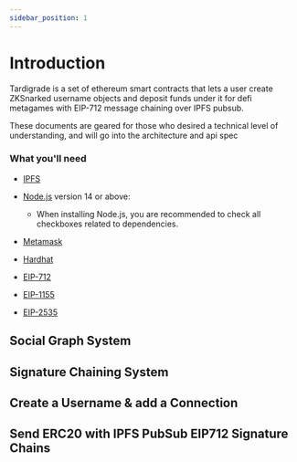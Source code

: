 ```yaml
---
sidebar_position: 1
---
```


# Introduction

Tardigrade is a set of ethereum smart contracts that lets a user create ZKSnarked username objects and deposit funds under it for defi metagames with EIP-712 message chaining over IPFS pubsub.

These documents are geared for those who desired a technical level of understanding, and will go into the architecture and api spec

### What you'll need
- [IPFS](https://github.com/ipfs/go-ipfs)
- [Node.js](https://nodejs.org/en/download/) version 14 or above:
  - When installing Node.js, you are recommended to check all checkboxes related to dependencies.
- [Metamask](https://metamask.io/)
- [Hardhat](https://hardhat.org/)

- [EIP-712](https://eips.ethereum.org/EIPS/eip-712)
- [EIP-1155](https://eips.ethereum.org/EIPS/eip-1155)
- [EIP-2535](https://eips.ethereum.org/EIPS/eip-2535)

## Social Graph System

## Signature Chaining System

## Create a Username & add a Connection

## Send ERC20 with IPFS PubSub EIP712 Signature Chains
